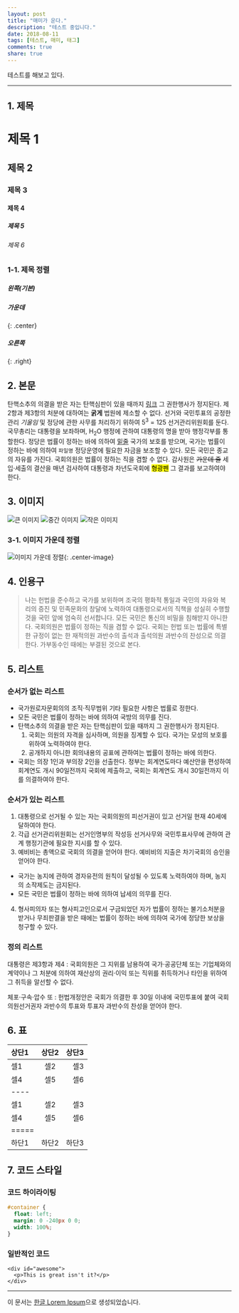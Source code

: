 ```yaml
---
layout: post
title: "매미가 운다."
description: "테스트 중입니다."
date: 2018-08-11
tags: [테스트, 매미, 태그]
comments: true
share: true
---
```


테스트를 해보고 있다.

---

## 1. 제목

# 제목 1

## 제목 2

### 제목 3

#### 제목 4

##### 제목 5

###### 제목 6

### 1-1. 제목 정렬

##### 왼쪽(기본)

##### 가운데
{: .center}

##### 오른쪽
{: .right}

## 2. 본문

탄핵소추의 의결을 받은 자는 탄핵심판이 있을 때까지 [링크](#) 그 권한행사가 정지된다. 제2항과 제3항의 처분에 대하여는 **굵게** 법원에 제소할 수 없다. 선거와 국민투표의 공정한 관리 *기울임* 및 정당에 관한 사무를 처리하기 위하여 5<sup>3</sup> = 125 선거관리위원회를 둔다. 국무총리는 대통령을 보좌하며, H<sub>2</sub>O 행정에 관하여 대통령의 명을 받아 행정각부를 통할한다. 정당은 법률이 정하는 바에 의하여 <u>밑줄</u> 국가의 보호를 받으며, 국가는 법률이 정하는 바에 의하여 `파일명` 정당운영에 필요한 자금을 보조할 수 있다. 모든 국민은 종교의 자유를 가진다. 국회의원은 법률이 정하는 직을 겸할 수 없다. 감사원은 <del>가운데 줄</del> 세입·세출의 결산을 매년 검사하여 대통령과 차년도국회에 <mark>형광펜</mark> 그 결과를 보고하여야 한다.

## 3. 이미지

![큰 이미지](http://placehold.it/800x400)
![중간 이미지](http://placehold.it/400x200)
![작은 이미지](http://placehold.it/200x200)

### 3-1. 이미지 가운데 정렬
![이미지 가운데 정렬](http://placehold.it/200x200){: .center-image}

## 4. 인용구

> 나는 헌법을 준수하고 국가를 보위하며 조국의 평화적 통일과 국민의 자유와 복리의 증진 및 민족문화의 창달에 노력하여 대통령으로서의 직책을 성실히 수행할 것을 국민 앞에 엄숙히 선서합니다. 모든 국민은 통신의 비밀을 침해받지 아니한다. 국회의원은 법률이 정하는 직을 겸할 수 없다. 국회는 헌법 또는 법률에 특별한 규정이 없는 한 재적의원 과반수의 출석과 출석의원 과반수의 찬성으로 의결한다. 가부동수인 때에는 부결된 것으로 본다.

## 5. 리스트

### 순서가 없는 리스트

* 국가원로자문회의의 조직·직무범위 기타 필요한 사항은 법률로 정한다.
* 모든 국민은 법률이 정하는 바에 의하여 국방의 의무를 진다.
* 탄핵소추의 의결을 받은 자는 탄핵심판이 있을 때까지 그 권한행사가 정지된다.
  1. 국회는 의원의 자격을 심사하며, 의원을 징계할 수 있다. 국가는 모성의 보호를 위하여 노력하여야 한다.
  2. 공개하지 아니한 회의내용의 공표에 관하여는 법률이 정하는 바에 의한다.
* 국회는 의장 1인과 부의장 2인을 선출한다. 정부는 회계연도마다 예산안을 편성하여 회계연도 개시 90일전까지 국회에 제출하고, 국회는 회계연도 개시 30일전까지 이를 의결하여야 한다.

### 순서가 있는 리스트

1. 대통령으로 선거될 수 있는 자는 국회의원의 피선거권이 있고 선거일 현재 40세에 달하여야 한다.
2. 각급 선거관리위원회는 선거인명부의 작성등 선거사무와 국민투표사무에 관하여 관계 행정기관에 필요한 지시를 할 수 있다.
3. 예비비는 총액으로 국회의 의결을 얻어야 한다. 예비비의 지출은 차기국회의 승인을 얻어야 한다.
  * 국가는 농지에 관하여 경자유전의 원칙이 달성될 수 있도록 노력하여야 하며, 농지의 소작제도는 금지된다.
  * 모든 국민은 법률이 정하는 바에 의하여 납세의 의무를 진다.
4. 형사피의자 또는 형사피고인으로서 구금되었던 자가 법률이 정하는 불기소처분을 받거나 무죄판결을 받은 때에는 법률이 정하는 바에 의하여 국가에 정당한 보상을 청구할 수 있다.

### 정의 리스트

대통령은 제3항과 제4
: 국회의원은 그 지위를 남용하여 국가·공공단체 또는 기업체와의 계약이나 그 처분에 의하여 재산상의 권리·이익 또는 직위를 취득하거나 타인을 위하여 그 취득을 알선할 수 없다.

체포·구속·압수 또
: 헌법개정안은 국회가 의결한 후 30일 이내에 국민투표에 붙여 국회의원선거권자 과반수의 투표와 투표자 과반수의 찬성을 얻어야 한다.

## 6. 표

| 상단1 | 상단2 | 상단3 |
|:-----|:----:|-----:|
| 셀1  | 셀2  | 셀3  |
| 셀4  | 셀5  | 셀6  |
|----
| 셀1  | 셀2  | 셀3  |
| 셀4  | 셀5  | 셀6  |
|=====
| 하단1   | 하단2 | 하단3 |


## 7. 코드 스타일

### 코드 하이라이팅

```css
#container {
  float: left;
  margin: 0 -240px 0 0;
  width: 100%;
}
```

### 일반적인 코드

    <div id="awesome">
      <p>This is great isn't it?</p>
    </div>

---

이 문서는 [한글 Lorem Ipsum](http://guny.kr/stuff/klorem/)으로 생성되었습니다.
